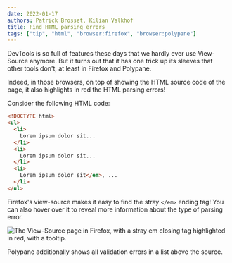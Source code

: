 ```yaml
---
date: 2022-01-17
authors: Patrick Brosset, Kilian Valkhof
title: Find HTML parsing errors
tags: ["tip", "html", "browser:firefox", "browser:polypane"]
---
```

DevTools is so full of features these days that we hardly ever use View-Source anymore. But it turns out that it has one trick up its sleeves that other tools don't, at least in Firefox and Polypane.

Indeed, in those browsers, on top of showing the HTML source code of the page, it also highlights in red the HTML parsing errors!

Consider the following HTML code:

```html
<!DOCTYPE html>
<ul>
  <li>
    Lorem ipsum dolor sit...
  </li>
  <li>
    Lorem ipsum dolor sit...
  </li>
  <li>
    Lorem ipsum dolor sit</em>, ...
  </li>
</ul>
```

Firefox's view-source makes it easy to find the stray `</em>` ending tag! You can also hover over it to reveal more information about the type of parsing error.

![The View-Source page in Firefox, with a stray em closing tag highlighted in red, with a tooltip.](../../assets/img/find-html-parsing-errors.png)

Polypane additionally shows all validation errors in a list above the source.
